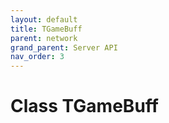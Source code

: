 ```yaml
---
layout: default
title: TGameBuff
parent: network
grand_parent: Server API
nav_order: 3
---
```


# Class TGameBuff

